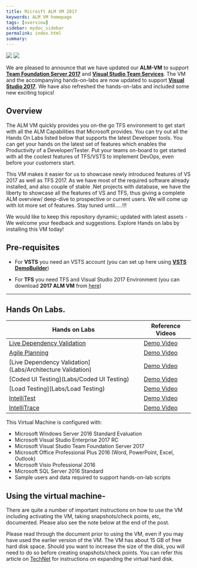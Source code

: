 ```yaml
---
title: Microsft ALM VM 2017
keywords: ALM VM homepage
tags: [overview]
sidebar: mydoc_sidebar
permalink: index.html
summary: 
---
```

![](https://github.com/Microsoft/ALMVM-2017/blob/master/media/1.png?raw=true) ![](https://github.com/Microsoft/ALMVM-2017/blob/master/media/2.png?raw=true)

We are pleased to announce that we have updated our **ALM-VM** to support **[Team Foundation Server 2017](https://www.visualstudio.com/en-us/news/releasenotes/tfs2017-relnotes)** and **[Visual Studio Team Services](https://www.visualstudio.com/team-services/)**. The VM and the accompanying hands-on-labs are now updated to support **[Visual Studio 2017](https://www.visualstudio.com/downloads/)**. We have also refreshed the hands-on-labs and included some new exciting topics!

## Overview

The ALM VM quickly provides you on-the go TFS environment to get start with all the ALM Capabilities that Microsoft provides. You can try out all the Hands On Labs listed below that supports the latest Developer tools. You can get your hands on the latest set of features which enables the Productivity of a Developer/Tester. Put your teams on-board to get started with all the coolest features of TFS/VSTS to implement DevOps, even before your customers start.

This VM makes it easier for us to showcase newly introduced features of VS 2017 as well as TFS 2017. As we have most of the required software already installed, and also couple of stable .Net projects with database, we have the liberty to showcase all the features of VS and TFS, thus giving a complete ALM overview/ deep-dive to prospective or current users. We will come up with lot more set of features. Stay tuned until.....!!!

We would like to keep this repository dynamic; updated with latest assets - We welcome your feedback and suggestions. Explore Hands on labs by installing this VM today! 



## Pre-requisites

- For **VSTS** you need an VSTS account (you can set up here using **[VSTS DemoBuilder]()**)

- For **TFS** you need TFS and Visual Studio 2017 Environment (you can download **2017 ALM VM** from [here](http://vsalmvm.azurewebsites.net/alm-vm-2015-available-now))

---------------------------------------------------------------------------------------------------------------------------------------------

##  Hands On Labs.

| Hands on Labs | Reference Videos |
|-----------|----------|
| [Live Dependency Validation](labs.html)| [Demo Video](https://channel9.msdn.com/Events/Connect/2016/170) |
|[Agile Planning](agileplan.html)|[Demo Video]()|   
|[Live Dependency Validation](Labs/Architecture Validation)| [Demo Video](https://channel9.msdn.com/Events/Connect/2016/170) |
| [Coded UI Testing](Labs/Coded UI Testing) | [Demo Video](https://www.youtube.com/watch?v=TKgsMDiPWOs) |
| [Load Testing](Labs/Load Testing) | [Demo Video](https://channel9.msdn.com/Series/Test-Tools-in-Visual-Studio/Cloud-Loading-Testing-in-Visual-Studio-Team-Services)
| [IntelliTest]() | [Demo Video](https://channel9.msdn.com/Shows/Visual-Studio-Toolbox/Intellitest)
| [IntelliTrace]() | [Demo Video](https://www.youtube.com/watch?v=r2lIpuTowPg&t=2s) |


This Virtual Machine is configured with:

- Microsoft Windows Server 2016 Standard Evaluation
- Microsoft Visual Studio Enterprise 2017 RC
- Microsoft Visual Studio Team Foundation Server 2017
- Microsoft Office Professional Plus 2016 (Word, PowerPoint, Excel, Outlook)
- Microsoft Visio Professional 2016
- Microsoft SQL Server 2016 Standard
- Sample users and data required to support hands-on-lab scripts


## Using the virtual machine-

There are quite a number of important instructions on how to use the VM including activating the VM, taking snapshots/check points, etc, documented. Please also see the note below at the end of the post.

Please read through the document prior to using the VM, even if you may have used the earlier version of the VM. The VM has about 15 GB of free hard disk space. Should you want to increase the size of the disk, you will need to do so before creating snapshots/check points. You can refer this article on [TechNet]() for instructions on expanding the virtual hard disk.



